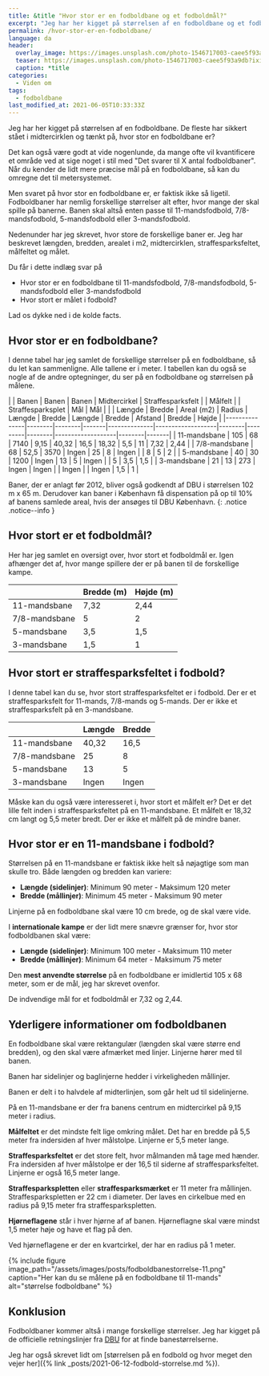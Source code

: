 ```yaml
---
title: &title "Hvor stor er en fodboldbane og et fodboldmål?"
excerpt: "Jeg har her kigget på størrelsen af en fodboldbane og et fodboldbane. De fleste har sikkert stået i midtercirklen og tænkt på, hvor store de er? Her får du svaret!"
permalink: /hvor-stor-er-en-fodboldbane/
language: da
header:
  overlay_image: https://images.unsplash.com/photo-1546717003-caee5f93a9db?ixid=MnwxMjA3fDB8MHxwaG90by1wYWdlfHx8fGVufDB8fHx8&ixlib=rb-1.2.1&auto=format&fit=crop&w=1900&q=80
  teaser: https://images.unsplash.com/photo-1546717003-caee5f93a9db?ixid=MnwxMjA3fDB8MHxwaG90by1wYWdlfHx8fGVufDB8fHx8&ixlib=rb-1.2.1&auto=format&fit=crop&w=400&q=80
  caption: *title
categories:
  - Viden om
tags:
  - fodboldbane
last_modified_at: 2021-06-05T10:33:33Z
---
```


Jeg har her kigget på størrelsen af en fodboldbane. De fleste har sikkert stået i midtercirklen og tænkt på, hvor stor en fodboldbane er?

Det kan også være godt at vide nogenlunde, da mange ofte vil kvantificere et område ved at sige noget i stil med "Det svarer til X antal fodboldbaner". Når du kender de lidt mere præcise mål på en fodboldbane, så kan du omregne det til metersystemet.

Men svaret på hvor stor en fodboldbane er, er faktisk ikke så ligetil. Fodboldbaner har nemlig forskellige størrelser alt efter, hvor mange der skal spille på banerne. Banen skal altså enten passe til 11-mandsfodbold, 7/8-mandsfodbold, 5-mandsfodbold eller 3-mandsfodbold.

Nedenunder har jeg skrevet, hvor store de forskellige baner er. Jeg har beskrevet længden, bredden, arealet i m2, midtercirklen, straffesparksfeltet, målfeltet og målet.

Du får i dette indlæg svar på

- Hvor stor er en fodboldbane til 11-mandsfodbold, 7/8-mandsfodbold, 5-mandsfodbold eller 3-mandsfodbold
- Hvor stort er målet i fodbold?

Lad os dykke ned i de kolde facts.

## Hvor stor er en fodboldbane?

I denne tabel har jeg samlet de forskellige størrelser på en fodboldbane, så du let kan sammenligne. Alle tallene er i meter. I tabellen kan du også se nogle af de andre optegninger, du ser på en fodboldbane og størrelsen på målene.

|               | Banen  | Banen  | Banen       | Midtercirkel | Straffesparksfelt |        | Målfelt |        | Straffesparksplet | Mål    |  Mål     |
|               | Længde | Bredde | Areal (m2) | Radius       | Længde            | Bredde | Længde  | Bredde | Afstand           | Bredde | Højde |
|---------------|--------|--------|-------|--------------|-------------------|--------|---------|--------|-------------------|--------|-------|
| 11-mandsbane  | 105    | 68     | 7140  | 9,15         | 40,32             | 16,5   | 18,32   | 5,5    | 11                | 7,32   | 2,44  |
| 7/8-mandsbane | 68     | 52,5   | 3570  | Ingen        | 25                | 8      | Ingen   |        | 8                 | 5      | 2     |
| 5-mandsbane   | 40     | 30     | 1200  | Ingen        | 13                | 5      | Ingen   |        | 5                 | 3,5    | 1,5   |
| 3-mandsbane   | 21     | 13     | 273   | Ingen        | Ingen             |        | Ingen   |        | Ingen             | 1,5    | 1     |

Baner, der er anlagt før 2012, bliver også godkendt af DBU i størrelsen 102 m x 65 m. Derudover kan baner i København få dispensation på op til 10% af banens samlede areal, hvis der ansøges til DBU København.
{: .notice .notice--info }

## Hvor stort er et fodboldmål?

Her har jeg samlet en oversigt over, hvor stort et fodboldmål er. Igen afhænger det af, hvor mange spillere der er på banen til de forskellige kampe.

|               | Bredde (m) | Højde (m)  |
|---------------|--------|--------|
| 11-mandsbane  | 7,32   | 2,44   |
| 7/8-mandsbane | 5      | 2      |
| 5-mandsbane   | 3,5    | 1,5    |
| 3-mandsbane   | 1,5    | 1      |

## Hvor stort er straffesparksfeltet i fodbold?

I denne tabel kan du se, hvor stort straffesparksfeltet er i fodbold. Der er et straffesparksfelt for 11-mands, 7/8-mands og 5-mands. Der er ikke et straffesparksfelt på en 3-mandsbane.

|               | Længde            | Bredde |
|---------------|-------------------|--------|
| 11-mandsbane  | 40,32             | 16,5   |
| 7/8-mandsbane | 25                | 8      |
| 5-mandsbane   | 13                | 5      |
| 3-mandsbane   | Ingen             | Ingen  |

Måske kan du også være interesseret i, hvor stort et målfelt er? Det er det lille felt inden i straffesparksfeltet på en 11-mandsbane. Et målfelt er 18,32 cm langt og 5,5 meter bredt. Der er ikke et målfelt på de mindre baner.

## Hvor stor er en 11-mandsbane i fodbold?

Størrelsen på en 11-mandsbane er faktisk ikke helt så nøjagtige som man skulle tro. Både længden og bredden kan variere:

- **Længde (sidelinjer)**: Minimum 90 meter - Maksimum 120 meter
- **Bredde (mållinjer)**: Minimum 45 meter - Maksimum 90 meter

Linjerne på en fodboldbane skal være 10 cm brede, og de skal være vide.

I **internationale kampe** er der lidt mere snævre grænser for, hvor stor fodboldbanen skal være:

- **Længde (sidelinjer)**: Minimum 100 meter - Maksimum 110 meter
- **Bredde (mållinjer)**: Minimum 64 meter - Maksimum 75 meter

Den **mest anvendte størrelse** på en fodboldbane er imidlertid 105 x 68 meter, som er de mål, jeg har skrevet ovenfor.

De indvendige mål for et fodboldmål er 7,32 og 2,44.

## Yderligere informationer om fodboldbanen

En fodboldbane skal være rektangulær (længden skal være større end bredden), og den skal være afmærket med linjer. Linjerne hører med til banen.

Banen har sidelinjer og baglinjerne hedder i virkeligheden mållinjer.

Banen er delt i to halvdele af midterlinjen, som går helt ud til sidelinjerne.

På en 11-mandsbane er der fra banens centrum en midtercirkel på 9,15 meter i radius.

**Målfeltet** er det mindste felt lige omkring målet. Det har en bredde på 5,5 meter fra indersiden af hver målstolpe. Linjerne er 5,5 meter lange. 
 
**Straffesparksfeltet** er det store felt, hvor målmanden må tage med hænder. Fra indersiden af hver målstolpe er der 16,5 til siderne af straffesparksfeltet. Linjerne er også 16,5 meter lange.

**Straffesparkspletten** eller **straffesparksmærket** er 11 meter fra mållinjen. Straffesparkspletten er 22 cm i diameter. Der laves en cirkelbue med en radius på 9,15 meter fra straffesparkspletten.

**Hjørneflagene** står i hver hjørne af af banen. Hjørneflagne skal være mindst 1,5 meter høje og have et flag på den.

Ved hjørneflagene er der en kvartcirkel, der har en radius på 1 meter.

{% include figure image_path="/assets/images/posts/fodboldbanestorrelse-11.png" caption="Her kan du se målene på en fodboldbane til 11-mands" alt="størrelse fodboldbane" %}

## Konklusion

Fodboldbaner kommer altså i mange forskellige størrelser. Jeg har kigget på de officielle retningslinjer fra [DBU](https://www.dbu.dk/turneringer-og-resultater/kampe-og-baner/banestoerrelser/) for at finde banestørrelserne.

Jeg har også skrevet lidt om [størrelsen på en fodbold og hvor meget den vejer her]({% link _posts/2021-06-12-fodbold-storrelse.md %}).
